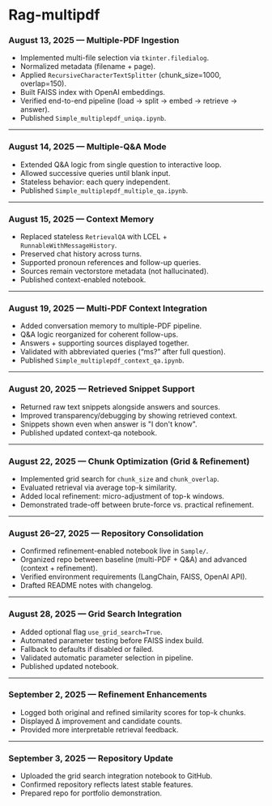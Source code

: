 # Rag-multipdf

### August 13, 2025 — Multiple-PDF Ingestion
- Implemented multi-file selection via `tkinter.filedialog`.
- Normalized metadata (filename + page).
- Applied `RecursiveCharacterTextSplitter` (chunk_size=1000, overlap=150).
- Built FAISS index with OpenAI embeddings.
- Verified end-to-end pipeline (load → split → embed → retrieve → answer).
- Published `Simple_multiplepdf_uniqa.ipynb`.

---

### August 14, 2025 — Multiple-Q&A Mode
- Extended Q&A logic from single question to interactive loop.
- Allowed successive queries until blank input.
- Stateless behavior: each query independent.
- Published `Simple_multiplepdf_multiple_qa.ipynb`.

---

### August 15, 2025 — Context Memory
- Replaced stateless `RetrievalQA` with LCEL + `RunnableWithMessageHistory`.
- Preserved chat history across turns.
- Supported pronoun references and follow-up queries.
- Sources remain vectorstore metadata (not hallucinated).
- Published context-enabled notebook.

---

### August 19, 2025 — Multi-PDF Context Integration
- Added conversation memory to multiple-PDF pipeline.
- Q&A logic reorganized for coherent follow-ups.
- Answers + supporting sources displayed together.
- Validated with abbreviated queries (“ms?” after full question).
- Published `Simple_multiplepdf_context_qa.ipynb`.

---

### August 20, 2025 — Retrieved Snippet Support
- Returned raw text snippets alongside answers and sources.
- Improved transparency/debugging by showing retrieved context.
- Snippets shown even when answer is "I don't know".
- Published updated context-qa notebook.

---

### August 22, 2025 — Chunk Optimization (Grid & Refinement)
- Implemented grid search for `chunk_size` and `chunk_overlap`.
- Evaluated retrieval via average top-k similarity.
- Added local refinement: micro-adjustment of top-k windows.
- Demonstrated trade-off between brute-force vs. practical refinement.

---

### August 26–27, 2025 — Repository Consolidation
- Confirmed refinement-enabled notebook live in `Sample/`.
- Organized repo between baseline (multi-PDF + Q&A) and advanced (context + refinement).
- Verified environment requirements (LangChain, FAISS, OpenAI API).
- Drafted README notes with changelog.

---

### August 28, 2025 — Grid Search Integration
- Added optional flag `use_grid_search=True`.
- Automated parameter testing before FAISS index build.
- Fallback to defaults if disabled or failed.
- Validated automatic parameter selection in pipeline.
- Published updated notebook.

---

### September 2, 2025 — Refinement Enhancements
- Logged both original and refined similarity scores for top-k chunks.
- Displayed Δ improvement and candidate counts.
- Provided more interpretable retrieval feedback.

---

### September 3, 2025 — Repository Update
- Uploaded the grid search integration notebook to GitHub.
- Confirmed repository reflects latest stable features.
- Prepared repo for portfolio demonstration.
